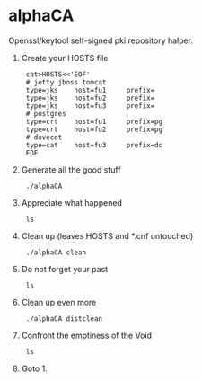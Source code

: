 # alphaCA

Openssl/keytool self-signed pki repository halper.


1. Create your HOSTS file

        cat>HOSTS<<'EOF'
        # jetty jboss tomcat
        type=jks    host=fu1     prefix=
        type=jks    host=fu2     prefix=
        type=jks    host=fu3     prefix=
        # postgres
        type=crt    host=fu1     prefix=pg
        type=crt    host=fu2     prefix=pg
        # dovecot
        type=cat    host=fu3     prefix=dc
        EOF

2. Generate all the good stuff

        ./alphaCA

3. Appreciate what happened

        ls

4. Clean up (leaves HOSTS and *.cnf untouched)

        ./alphaCA clean

5. Do not forget your past

        ls

6. Clean up even more

        ./alphaCA distclean

7. Confront the emptiness of the Void

        ls

8. Goto 1.

